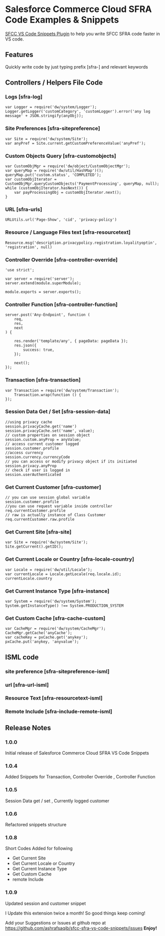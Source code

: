 # Salesforce Commerce Cloud SFRA Code Examples & Snippets

[SFCC VS Code Snippets Plugin](https://marketplace.visualstudio.com/items?itemName=SaqibAshraf.sfra-vs-snippets) to help you write SFCC SFRA code faster in VS code.

## Features

Quickly write code by just typing prefix [sfra-] and relevant keywords

## Controllers / Helpers File Code
### Logs [sfra-log]
```
var Logger = require('dw/system/Logger');
Logger.getLogger('customCategory', 'customLogger').error('any log message' + JSON.stringify(anyObj));
```

### Site Preferences [sfra-sitepreference]

```
var Site = require('dw/system/Site');
var anyPref = Site.current.getCustomPreferenceValue('anyPref');
```
### Custom Objects Query [sfra-customobjects]

```
var CustomObjMgr = require('dw/object/CustomObjectMgr');
var queryMap = require('dw/util/HashMap')(); 
queryMap.put('custom.status', 'COMPLETED');
var customObjIterator = CustomObjMgr.queryCustomObjects('PaymentProcessing', queryMap, null);
while (customObjIterator.hasNext()) {
    var payProcessingObj = customObjIterator.next();
}
```
### URL [sfra-urls]

`URLUtils.url('Page-Show', 'cid', 'privacy-policy')`

### Resource / Language Files text [sfra-resourcetext]

`Resource.msg('description.privacypolicy.registration.loyalityoptin', 'registration', null)`

### Controller Override [sfra-controller-override]
```
'use strict';

var server = require('server');
server.extend(module.superModule);

module.exports = server.exports();
```

### Controller Function [sfra-controller-function]

```
server.post('Any-Endpoint', function (
    req,
    res,
    next
) {

    res.render('template/any', { pageData: pageData });
    res.json({
        success: true,
    });

    next();
});
```
### Transaction [sfra-transaction]
```
var Transaction = require('dw/system/Transaction');
    Transaction.wrap(function () {
});
```
### Session Data Get / Set [sfra-session-data]
```
//using privacy cache
session.privacyCache.get('name')
session.privacyCache.set('name', value);
// custom properties on session object
session.custom.anyProp = anyValue;
// access current customer logged
session.customer.profile
//access currency
session.currency.currencyCode
// you can access or modify privacy object if its initiated 
session.privacy.anyProp
// check if user is logged in 
session.userAuthenticated
```
### Get Current Customer [sfra-customer]
```
// you can use session global variable 
session.customer.profile
//you can use request variable inside controller
req.currentCustomer.profile
// raw is actually instance of Class Customer 
req.currentCustomer.raw.profile
```
### Get Current Site [sfra-site]
```
var Site = require('dw/system/Site');
Site.getCurrent().getID();
```
### Get Current Locale or Country [sfra-locale-country]
```
var Locale = require('dw/util/Locale');
var currentLocale = Locale.getLocale(req.locale.id);
currentLocale.country
```
### Get Current Instance Type [sfra-instance]
```
var System = require('dw/system/System');
System.getInstanceType() !== System.PRODUCTION_SYSTEM
```
### Get Custom Cache [sfra-cache-custom]
```
var CacheMgr = require('dw/system/CacheMgr');
CacheMgr.getCache('anyCache');
var cacheKey = pxCache.get('anykey');
pxCache.put('anykey, 'anyvalue');
```
## ISML code 
### site preference [sfra-sitepreference-isml]
### url [sfra-url-isml]
### Resource Text [sfra-resourcetext-isml]
### Remote Include [sfra-include-remote-isml]


## Release Notes


### 1.0.0

Initial release of Salesforce Commerce Cloud SFRA VS Code Snippets

### 1.0.4

Added Snippets for Transaction, Controller Override , Controller Function


### 1.0.5

Session Data get / set , Currently logged customer 

### 1.0.6

Refactored snippets structure
### 1.0.8
Short Codes Added for following
- Get Current Site
- Get Current Locale or Country
- Get Current Instance Type
- Get Custom Cache
- remote Include 
### 1.0.9
Updated session and customer snippet 

I Update this extension twice a month! So good things keep coming!

Add your Suggestions or Issues at github repo at https://github.com/ashrafsaqib/sfcc-sfra-vs-code-snippets/issues
**Enjoy!**
